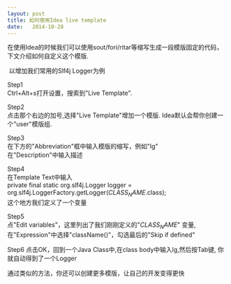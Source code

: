 ```yaml
---
layout: post
title: 如何使用Idea live template
date:   2014-10-28
---
```



在使用Idea的时候我们可以使用sout/fori/ritar等缩写生成一段模版固定的代码，下文介绍如何自定义这个模版.

​
以增加我们常用的Slf4j Logger为例  


Step1  
Ctrl+Alt+s打开设置，搜索到"Live Template".


Step2  
点击那个右边的加号,选择"Live Template"增加一个模版. Idea默认会帮你创建一个"user"模版组.


Step3  
在下方的"Abbreviation"框中输入模版的缩写，例如"lg"  
在"Description"中输入描述  


Step4  
在Template Text中输入  
private final static org.slf4j.Logger logger = org.slf4j.LoggerFactory.getLogger($CLASS_NAME$.class);  
这个地方我们定义了一个变量


Step5  
点"Edit variables"，这里列出了我们刚刚定义的"$CLASS_NAME$" 变量,在"Expression"中选择"className()"，勾选最后的"Skip if defined"


Step6
点击OK，回到一个Java Class中,在class body中输入lg,然后按Tab键, 你就自动得到了一个Logger




通过类似的方法，你还可以创建更多模版，让自己的开发变得更快
